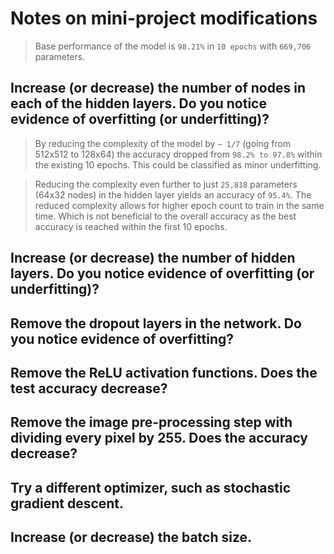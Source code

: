 # Notes on mini-project modifications

> Base performance of the model is `98.21%` in `10 epochs` with `669,706` parameters.

## Increase (or decrease) the number of nodes in each of the hidden layers. Do you notice evidence of overfitting (or underfitting)?

> By reducing the complexity of the model by `~ 1/7` (going from 512x512 to 128x64) the accuracy dropped from `98.2% to 97.8%` within the existing 10 epochs. This could be classified as minor underfitting.

> Reducing the complexity even further to just `25,818` parameters (64x32 nodes) in the hidden layer yields an accuracy of `95.4%`. The reduced complexity allows for higher epoch count to train in the same time. Which is not beneficial to the overall accuracy as the best accuracy is reached within the first 10 epochs.

## Increase (or decrease) the number of hidden layers.  Do you notice evidence of overfitting (or underfitting)?

## Remove the dropout layers in the network.  Do you notice evidence of overfitting?

## Remove the ReLU activation functions.  Does the test accuracy decrease?

## Remove the image pre-processing step with dividing every pixel by 255.  Does the accuracy decrease?

## Try a different optimizer, such as stochastic gradient descent.

## Increase (or decrease) the batch size.